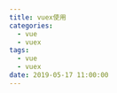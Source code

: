 ```yaml
---
title: vuex使用
categories: 
  - vue
  - vuex
tags: 
  - vue
  - vuex 
date: 2019-05-17 11:00:00
---
```


## 